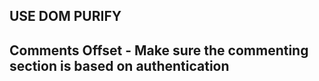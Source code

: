 ## USE DOM PURIFY

## Comments Offset - Make sure the commenting section is based on authentication
